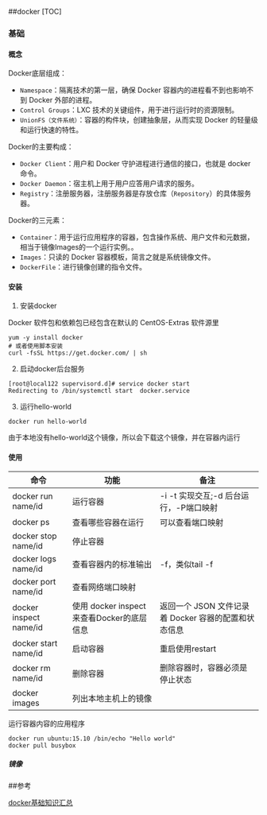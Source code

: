 ##docker
[TOC]

### 基础

#### 概念

Docker底层组成：

- `Namespace`：隔离技术的第一层，确保 Docker 容器内的进程看不到也影响不到 Docker 外部的进程。
- `Control Groups`：LXC 技术的关键组件，用于进行运行时的资源限制。
- `UnionFS（文件系统）`：容器的构件块，创建抽象层，从而实现 Docker 的轻量级和运行快速的特性。

Docker的主要构成：

- `Docker Client`：用户和 Docker 守护进程进行通信的接口，也就是 docker 命令。
- `Docker Daemon`：宿主机上用于用户应答用户请求的服务。
- `Registry`：注册服务器，注册服务器是存放仓库（`Repository`）的具体服务器。

Docker的三元素：

- `Container`：用于运行应用程序的容器，包含操作系统、用户文件和元数据，相当于镜像Images的一个运行实例。。
- `Images`：只读的 Docker 容器模板，简言之就是系统镜像文件。
- `DockerFile`：进行镜像创建的指令文件。

#### 安装

1. 安装docker

Docker 软件包和依赖包已经包含在默认的 CentOS-Extras 软件源里

```shell
yum -y install docker
# 或者使用脚本安装
curl -fsSL https://get.docker.com/ | sh
```

2. 启动docker后台服务

```shell
[root@local122 supervisord.d]# service docker start 
Redirecting to /bin/systemctl start  docker.service
```

3. 运行hello-world

```shell
docker run hello-world
```

由于本地没有hello-world这个镜像，所以会下载这个镜像，并在容器内运行

#### 使用

| 命令                     | 功能                               | 备注                                |
| ---------------------- | -------------------------------- | --------------------------------- |
| docker run name/id     | 运行容器                             | -i -t 实现交互;-d  后台运行，-P端口映射        |
| docker ps              | 查看哪些容器在运行                        | 可以查看端口映射                          |
| docker stop name/id    | 停止容器                             |                                   |
| docker logs name/id    | 查看容器内的标准输出                       | -f，类似tail -f                      |
| docker port name/id    | 查看网络端口映射                         |                                   |
| docker inspect name/id | 使用 docker inspect 来查看Docker的底层信息 | 返回一个 JSON 文件记录着 Docker 容器的配置和状态信息 |
| docker start name/id   | 启动容器                             | 重启使用restart                       |
| docker rm name/id      | 删除容器                             | 删除容器时，容器必须是停止状态                   |
| docker images          | 列出本地主机上的镜像                       |                                   |

运行容器内容的应用程序

```shell
docker run ubuntu:15.10 /bin/echo "Hello world"
docker pull busybox
```

##### 镜像





 ##参考

[docker基础知识汇总](http://www.imooc.com/article/18030)

